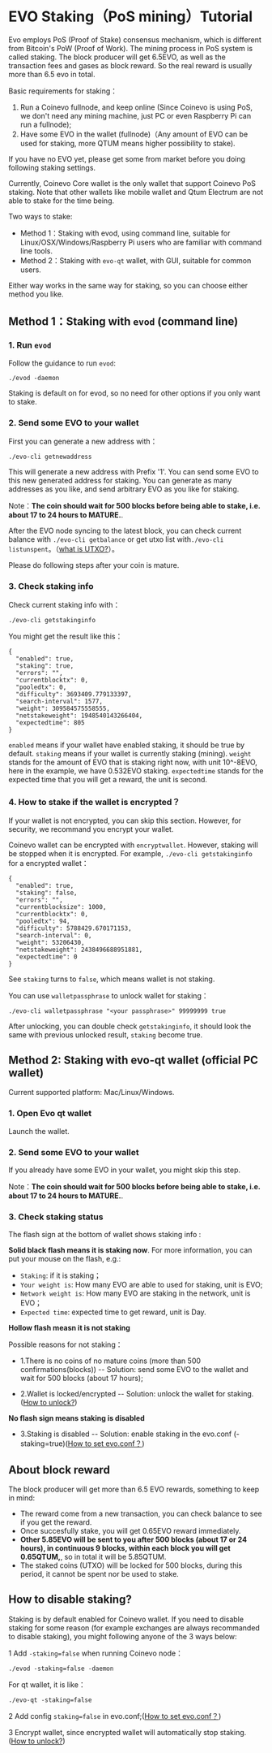 # EVO Staking（PoS mining）Tutorial

Evo employs PoS (Proof of Stake) consensus mechanism, which is different from Bitcoin's PoW (Proof of Work). The mining process in PoS system is called staking. The block producer will get 6.5EVO, as well as the transaction fees and gases as block reward. So the real reward is usually more than 6.5 evo in total.

Basic requirements for staking：

1. Run a Coinevo fullnode, and keep online (Since Coinevo is using PoS, we don't need any mining machine, just PC or even Raspberry Pi can run a fullnode);
2. Have some EVO in the wallet (fullnode)（Any amount of EVO can be used for staking, more QTUM means higher possibility to stake).

If you have no EVO yet, please get some from market before you doing following staking settings.

Currently, Coinevo Core wallet is the only wallet that support Coinevo PoS staking. Note that other wallets like mobile wallet and Qtum Electrum are not able to stake for the time being.

Two ways to stake:

* Method 1：Staking with evod, using command line, suitable for Linux/OSX/Windows/Raspberry Pi users who are familiar with command line tools.
* Method 2：Staking with `evo-qt` wallet, with GUI, suitable for common users.

Either way works in the same way for staking, so you can choose either method you like.

## Method 1：Staking with `evod` (command line)

### 1. Run `evod`

Follow the guidance to run `evod`:

```
./evod -daemon
```

Staking is default on for evod, so no need for other options if you only want to stake.

### 2. Send some EVO to your wallet

First you can generate a new address with：

```
./evo-cli getnewaddress
```

This will generate a new address with Prefix '1'. You can send some EVO to this new generated address for staking. You can generate as many addresses as you like, and send arbitrary EVO as you like for staking.

Note：**The coin should wait for 500 blocks before being able to stake, i.e. about 17 to 24 hours to MATURE.**. 

After the EVO node syncing to the latest block, you can check current balance with `./evo-cli getbalance` or get utxo list with`./evo-cli listunspent`。（[what is UTXO?](https://github.com/coinevo/documents/blob/master/zh/Qtum-Blockchain-Guide.md#utxo账户模型)）。

Please do following steps after your coin is mature.

### 3. Check staking info

Check current staking info with：

```
./evo-cli getstakinginfo
```

You might get the result like this：

```
{
  "enabled": true,
  "staking": true,
  "errors": "",
  "currentblocktx": 0,
  "pooledtx": 0,
  "difficulty": 3693409.779133397,
  "search-interval": 1577,
  "weight": 309584575558555,
  "netstakeweight": 1948540143266404,
  "expectedtime": 805
}
```

`enabled` means if your wallet have enabled staking, it should be true by default. `staking` means if your wallet is currently staking (mining). `weight` stands for the amount of EVO that is staking right now, with unit 10^-8EVO, here in the example, we have 0.532EVO staking. `expectedtime` stands for the expected time that you will get a reward, the unit is second.

### 4. How to stake if the wallet is encrypted？

If your wallet is not encrypted, you can skip this section. However, for security, we recommand you encrypt your wallet.

Coinevo wallet can be encrypted with `encryptwallet`. However, staking will be stopped when it is encrypted. For example, `./evo-cli getstakinginfo` for a encrypted wallet：

```
{
  "enabled": true,
  "staking": false,
  "errors": "",
  "currentblocksize": 1000,
  "currentblocktx": 0,
  "pooledtx": 94,
  "difficulty": 5788429.670171153,
  "search-interval": 0,
  "weight": 53206430,
  "netstakeweight": 2438496688951881,
  "expectedtime": 0
}
```

See `staking` turns to `false`, which means wallet is not staking.

You can use `walletpassphrase` to unlock wallet for staking：

```
./evo-cli walletpassphrase "<your passphrase>" 99999999 true
```


After unlocking, you can double check `getstakinginfo`, it should look the same with previous unlocked result, `staking` become true.

## Method 2: Staking with evo-qt wallet (official PC wallet)

Current supported platform: Mac/Linux/Windows.

### 1. Open Evo qt wallet

Launch the wallet.

### 2. Send some EVO to your wallet

If you already have some EVO in your wallet, you might skip this step.


Note：**The coin should wait for 500 blocks before being able to stake, i.e. about 17 to 24 hours to MATURE.**. 

### 3. Check staking status

The flash sign at the bottom of wallet shows staking info :

**Solid black flash means it is staking now**. For more information, you can put your mouse on the flash, e.g.:

* `Staking`: if it is staking；
* `Your weight is`: How many EVO are able to used for staking, unit is EVO;
* `Network weight is`: How many EVO are staking in the network, unit is EVO；
* `Expected time`: expected time to get reward, unit is Day.

**Hollow flash measn it is not staking**

Possible reasons for not staking：

* 1.There is no coins of no mature coins (more than 500 confirmations(blocks)) -- Solution: send some EVO to the wallet and wait for 500 blocks (about 17 hours);

* 2.Wallet is locked/encrypted -- Solution: unlock the wallet for staking. ([How to unlock?](../Encrypt-and-Unlock-Qtum-Wallet/README.md))

**No flash sign means staking is disabled**

* 3.Staking is disabled -- Solution: enable staking in the evo.conf (-staking=true)([How to set evo.conf？](../Guidance-of-Qtum-Deployment-and-RPC-Settings.md))

## About block reward

The block producer will get more than 6.5 EVO rewards, something to keep in mind:

* The reward come from a new transaction, you can check balance to see if you get the reward.
* Once succesfully stake, you will get 0.65EVO reward immediately.
* **Other 5.85EVO will be sent to you after 500 blocks (about 17 or 24 hours), in continuous 9 blocks, within each block you will get 0.65QTUM,**, so in total it will be 5.85QTUM.
* The staked coins (UTXO) will be locked for 500 blocks, during this period, it cannot be spent nor be used to stake. 

## How to disable staking?

Staking is by default enabled for Coinevo wallet. If you need to disable staking for some reason (for example exchanges are always recommanded to disable staking), you might following anyone of the 3 ways below:

1 Add `-staking=false` when running Coinevo node：

```
./evod -staking=false -daemon
```

For qt wallet, it is like：

```
./evo-qt -staking=false
```

2 Add config `staking=false` in evo.conf;([How to set evo.conf？](../Guidance-of-Qtum-Deployment-and-RPC-Settings.md))

3 Encrypt wallet, since encrypted wallet will automatically stop staking.([How to unlock?](../Encrypt-and-Unlock-Qtum-Wallet/README.md))
